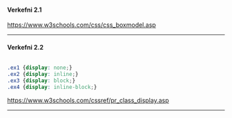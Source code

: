 #### Verkefni 2.1

https://www.w3schools.com/css/css_boxmodel.asp

---

#### Verkefni 2.2

```CSS

.ex1 {display: none;}
.ex2 {display: inline;}
.ex3 {display: block;}
.ex4 {display: inline-block;}

```

https://www.w3schools.com/cssref/pr_class_display.asp

---
